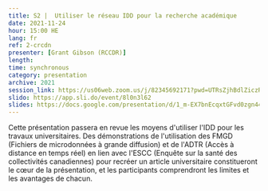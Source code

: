 ```yaml
---
title: S2 |  Utiliser le réseau IDD pour la recherche académique
date: 2021-11-24
hour: 15:00 HE
lang: fr
ref: 2-crcdn
presenter: [Grant Gibson (RCCDR)]
length:
time: synchronous
category: presentation
archive: 2021
session_link: https://us06web.zoom.us/j/82345692171?pwd=UTRsZjhBdlZiczRFSWw5cTVDS1g4Zz09
slido: https://app.sli.do/event/8l0n3l62
slides: https://docs.google.com/presentation/d/1_m-EX7bnEcqxtGFvd0zgn44oanvt_uUF/edit?usp=sharing&ouid=112190682180433392211&rtpof=true&sd=true
---
```

Cette présentation passera en revue les moyens d'utiliser l'IDD pour les travaux universitaires. Des démonstrations de l'utilisation des FMGD (Fichiers de microdonnées à grande diffusion) et de l'ADTR (Accès à distance en temps réel) en lien avec l'ESCC (Enquête sur la santé des collectivités canadiennes) pour recréer un article universitaire constitueront le cœur de la présentation, et les participants comprendront les limites et les avantages de chacun.
